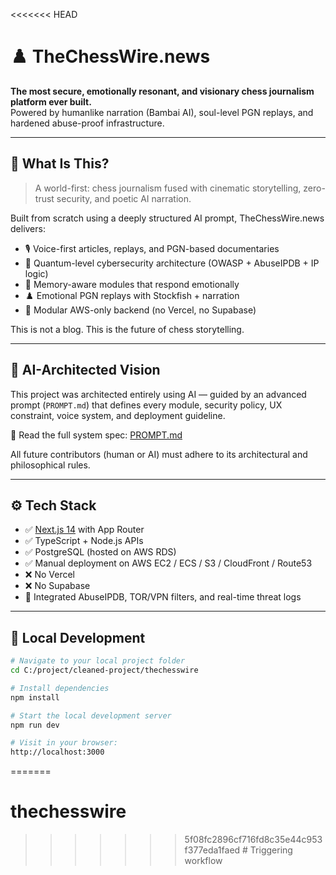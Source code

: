 <<<<<<< HEAD
# ♟️ TheChessWire.news

**The most secure, emotionally resonant, and visionary chess journalism platform ever built.**  
Powered by humanlike narration (Bambai AI), soul-level PGN replays, and hardened abuse-proof infrastructure.

---

## 🚀 What Is This?

> A world-first: chess journalism fused with cinematic storytelling, zero-trust security, and poetic AI narration.

Built from scratch using a deeply structured AI prompt, TheChessWire.news delivers:

- 🎙️ Voice-first articles, replays, and PGN-based documentaries  
- 🔐 Quantum-level cybersecurity architecture (OWASP + AbuseIPDB + IP logic)  
- 🧠 Memory-aware modules that respond emotionally  
- ♟️ Emotional PGN replays with Stockfish + narration  
- 🧩 Modular AWS-only backend (no Vercel, no Supabase)  

This is not a blog. This is the future of chess storytelling.

---

## 🧠 AI-Architected Vision

This project was architected entirely using AI — guided by an advanced prompt (`PROMPT.md`) that defines every module, security policy, UX constraint, voice system, and deployment guideline.

🧠 Read the full system spec: [PROMPT.md](./PROMPT.md)

All future contributors (human or AI) must adhere to its architectural and philosophical rules.

---

## ⚙️ Tech Stack

- ✅ [Next.js 14](https://nextjs.org/) with App Router  
- ✅ TypeScript + Node.js APIs  
- ✅ PostgreSQL (hosted on AWS RDS)  
- ✅ Manual deployment on AWS EC2 / ECS / S3 / CloudFront / Route53  
- ❌ No Vercel  
- ❌ No Supabase  
- 🔐 Integrated AbuseIPDB, TOR/VPN filters, and real-time threat logs  

---

## 🔧 Local Development

```bash
# Navigate to your local project folder
cd C:/project/cleaned-project/thechesswire

# Install dependencies
npm install

# Start the local development server
npm run dev

# Visit in your browser:
http://localhost:3000
```
=======
# thechesswire
>>>>>>> 5f08fc2896cf716fd8c35e44c953f377eda1faed
#   T r i g g e r i n g   w o r k f l o w  
 